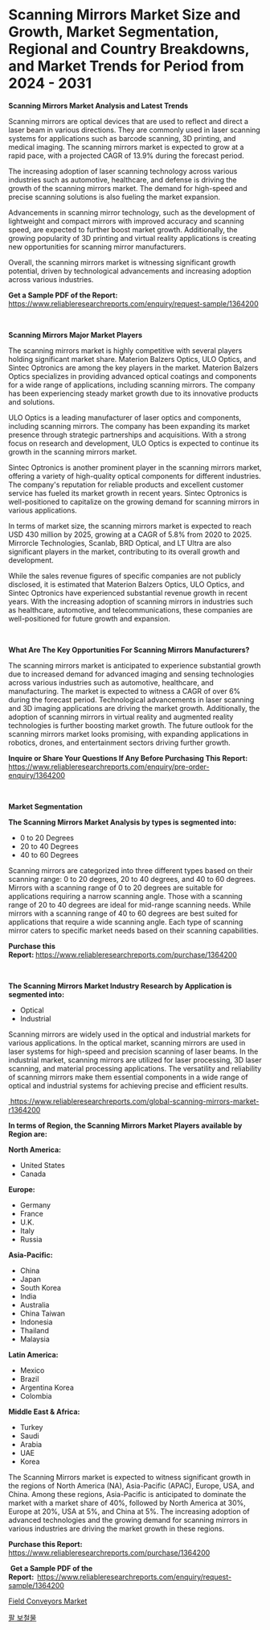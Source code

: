 <p><h1>Scanning Mirrors Market Size and Growth, Market Segmentation, Regional and Country Breakdowns, and Market Trends for Period from 2024 -  2031</h1></p><p><strong>Scanning Mirrors Market Analysis and Latest Trends</strong></p>
<p><p>Scanning mirrors are optical devices that are used to reflect and direct a laser beam in various directions. They are commonly used in laser scanning systems for applications such as barcode scanning, 3D printing, and medical imaging. The scanning mirrors market is expected to grow at a rapid pace, with a projected CAGR of 13.9% during the forecast period.</p><p>The increasing adoption of laser scanning technology across various industries such as automotive, healthcare, and defense is driving the growth of the scanning mirrors market. The demand for high-speed and precise scanning solutions is also fueling the market expansion.</p><p>Advancements in scanning mirror technology, such as the development of lightweight and compact mirrors with improved accuracy and scanning speed, are expected to further boost market growth. Additionally, the growing popularity of 3D printing and virtual reality applications is creating new opportunities for scanning mirror manufacturers.</p><p>Overall, the scanning mirrors market is witnessing significant growth potential, driven by technological advancements and increasing adoption across various industries.</p></p>
<p><strong>Get a Sample PDF of the Report:&nbsp;</strong> <a href="https://www.reliableresearchreports.com/enquiry/request-sample/1364200">https://www.reliableresearchreports.com/enquiry/request-sample/1364200</a></p>
<p>&nbsp;</p>
<p><strong>Scanning Mirrors Major Market Players</strong></p>
<p><p>The scanning mirrors market is highly competitive with several players holding significant market share. Materion Balzers Optics, ULO Optics, and Sintec Optronics are among the key players in the market. Materion Balzers Optics specializes in providing advanced optical coatings and components for a wide range of applications, including scanning mirrors. The company has been experiencing steady market growth due to its innovative products and solutions.</p><p>ULO Optics is a leading manufacturer of laser optics and components, including scanning mirrors. The company has been expanding its market presence through strategic partnerships and acquisitions. With a strong focus on research and development, ULO Optics is expected to continue its growth in the scanning mirrors market.</p><p>Sintec Optronics is another prominent player in the scanning mirrors market, offering a variety of high-quality optical components for different industries. The company's reputation for reliable products and excellent customer service has fueled its market growth in recent years. Sintec Optronics is well-positioned to capitalize on the growing demand for scanning mirrors in various applications.</p><p>In terms of market size, the scanning mirrors market is expected to reach USD 430 million by 2025, growing at a CAGR of 5.8% from 2020 to 2025. Mirrorcle Technologies, Scanlab, BRD Optical, and LT Ultra are also significant players in the market, contributing to its overall growth and development.</p><p>While the sales revenue figures of specific companies are not publicly disclosed, it is estimated that Materion Balzers Optics, ULO Optics, and Sintec Optronics have experienced substantial revenue growth in recent years. With the increasing adoption of scanning mirrors in industries such as healthcare, automotive, and telecommunications, these companies are well-positioned for future growth and expansion.</p></p>
<p>&nbsp;</p>
<p><strong>What Are The Key Opportunities For Scanning Mirrors Manufacturers?</strong></p>
<p><p>The scanning mirrors market is anticipated to experience substantial growth due to increased demand for advanced imaging and sensing technologies across various industries such as automotive, healthcare, and manufacturing. The market is expected to witness a CAGR of over 6% during the forecast period. Technological advancements in laser scanning and 3D imaging applications are driving the market growth. Additionally, the adoption of scanning mirrors in virtual reality and augmented reality technologies is further boosting market growth. The future outlook for the scanning mirrors market looks promising, with expanding applications in robotics, drones, and entertainment sectors driving further growth.</p></p>
<p><strong>Inquire or Share Your Questions If Any Before Purchasing This Report:</strong> <a href="https://www.reliableresearchreports.com/enquiry/pre-order-enquiry/1364200">https://www.reliableresearchreports.com/enquiry/pre-order-enquiry/1364200</a></p>
<p>&nbsp;</p>
<p><strong>Market Segmentation</strong></p>
<p><strong>The Scanning Mirrors Market Analysis by types is segmented into:</strong></p>
<p><ul><li>0 to 20 Degrees</li><li>20 to 40 Degrees</li><li>40 to 60 Degrees</li></ul></p>
<p><p>Scanning mirrors are categorized into three different types based on their scanning range: 0 to 20 degrees, 20 to 40 degrees, and 40 to 60 degrees. Mirrors with a scanning range of 0 to 20 degrees are suitable for applications requiring a narrow scanning angle. Those with a scanning range of 20 to 40 degrees are ideal for mid-range scanning needs. While mirrors with a scanning range of 40 to 60 degrees are best suited for applications that require a wide scanning angle. Each type of scanning mirror caters to specific market needs based on their scanning capabilities.</p></p>
<p><strong>Purchase this Report:&nbsp;</strong><a href="https://www.reliableresearchreports.com/purchase/1364200">https://www.reliableresearchreports.com/purchase/1364200</a></p>
<p>&nbsp;</p>
<p><strong>The Scanning Mirrors Market Industry Research by Application is segmented into:</strong></p>
<p><ul><li>Optical</li><li>Industrial</li></ul></p>
<p><p>Scanning mirrors are widely used in the optical and industrial markets for various applications. In the optical market, scanning mirrors are used in laser systems for high-speed and precision scanning of laser beams. In the industrial market, scanning mirrors are utilized for laser processing, 3D laser scanning, and material processing applications. The versatility and reliability of scanning mirrors make them essential components in a wide range of optical and industrial systems for achieving precise and efficient results.</p></p>
<p><a href="https://www.reliableresearchreports.com/global-scanning-mirrors-market-r1364200">&nbsp;https://www.reliableresearchreports.com/global-scanning-mirrors-market-r1364200</a></p>
<p><strong>In terms of Region, the Scanning Mirrors Market Players available by Region are:</strong></p>
<p>
    <p> <strong> North America: </strong>
        <ul>
            <li>United States</li>
            <li>Canada</li>
        </ul>
        </p> 
    <p> <strong> Europe: </strong>
        <ul>
            <li>Germany</li>
            <li>France</li>
            <li>U.K.</li>
            <li>Italy</li>
            <li>Russia</li>
        </ul>
        </p> 
    <p> <strong> Asia-Pacific: </strong>
        <ul>
            <li>China</li>
            <li>Japan</li>
            <li>South Korea</li>
            <li>India</li>
            <li>Australia</li>
            <li>China Taiwan</li>
            <li>Indonesia</li>
            <li>Thailand</li>
            <li>Malaysia</li>
        </ul>
        </p> 
    <p> <strong> Latin America: </strong>
        <ul>
            <li>Mexico</li>
            <li>Brazil</li>
            <li>Argentina Korea</li>
            <li>Colombia</li>
        </ul>
        </p> 
    <p> <strong> Middle East & Africa: </strong>
        <ul>
            <li>Turkey</li>
            <li>Saudi</li>
            <li>Arabia</li>
            <li>UAE</li>
            <li>Korea</li>
        </ul>
    </p>
    </p>
<p><p>The Scanning Mirrors market is expected to witness significant growth in the regions of North America (NA), Asia-Pacific (APAC), Europe, USA, and China. Among these regions, Asia-Pacific is anticipated to dominate the market with a market share of 40%, followed by North America at 30%, Europe at 20%, USA at 5%, and China at 5%. The increasing adoption of advanced technologies and the growing demand for scanning mirrors in various industries are driving the market growth in these regions.</p></p>
<p><strong>Purchase this Report: </strong><a href="https://www.reliableresearchreports.com/purchase/1364200">https://www.reliableresearchreports.com/purchase/1364200</a></p>
<p>&nbsp;<strong>Get a Sample PDF of the Report:&nbsp;&nbsp;</strong><a href="https://www.reliableresearchreports.com/enquiry/request-sample/1364200">https://www.reliableresearchreports.com/enquiry/request-sample/1364200</a></p>
<p><strong></strong></p>
<p><p><a href="https://github.com/aafbctfl75/Market-Research-Report-List-1/blob/main/field-conveyors-market.md">Field Conveyors Market</a></p><p><a href="https://github.com/mithunmistry2258/Market-Research-Report-List-1/blob/main/3070654168541.md">팔 보철물</a></p></p>